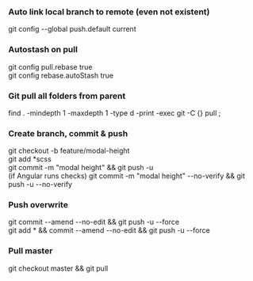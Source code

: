 ### Auto link local branch to remote (even not existent)  
git config --global push.default current  

### Autostash on pull
git config pull.rebase true  
git config rebase.autoStash true  

### Git pull all folders from parent
find . -mindepth 1 -maxdepth 1 -type d -print -exec git -C {} pull \;  

### Create branch, commit & push  
git  checkout -b feature/modal-height  
git add *scss  
git commit -m "modal height" && git push -u  
(if Angular runs checks) git commit -m "modal height" --no-verify && git push -u --no-verify   

### Push overwrite
git commit --amend --no-edit && git push -u --force  
git add * && commit --amend --no-edit && git push -u --force  

### Pull master
git checkout master && git pull

